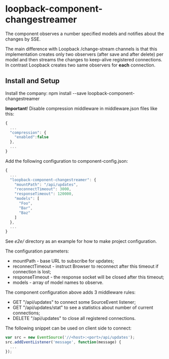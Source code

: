 # loopback-component-changestreamer

The component observes a number specified models and notifies about the changes by SSE.

The main difference with Loopback /change-stream channels is that this implementation creates only two observers (after save and after delete) per model and then streams the changes to keep-alive registered connections. In contrast Loopback creates two same observers for **each** connection.


## Install and Setup
Install the company:
  npm install --save loopback-component-changestreamer

**Important**! Disable compression middleware in middleware.json files like this:

  ```javascript
  {
    ...
    "compression": {
      "enabled":false
  	},
  	...
  }
  ```

Add the following configuration to component-config.json:

  ```javascript
  {
    ...
    "loopback-component-changestreamer": {
      "mountPath": "/api/updates",
      "reconnectTimeout": 3000,
      "responseTimeout": 120000,
      "models": [
        "Foo",
        "Bar",
        "Baz"
      ]
    },
    ...
  }
  ```

See _e2e/_ directory as an example for how to make project configuration.

The configuration parameters:
  * mountPath - base URL to subscribe for updates;
  * reconnectTimeout - instruct Browser to reconnect after this timeout if connection is lost;
  * responseTimeout - the response socket will be closed after this timeout;
  * models - array of model names to observe.

The component configuration above adds 3 middleware rules:
  * GET "/api/updates" to connect some SourceEvent listener;
  * GET "/api/updates/stat" to see a statistics about number of current connections;
  * DELETE "/api/updates" to close all registered connections.

The following snippet can be used on client side to connect:

  ```javascript
  var src = new EventSource('//<host>:<port>/api/updates');
  src.addEventListener('message', function(message) {
    ...
  });
  ```

